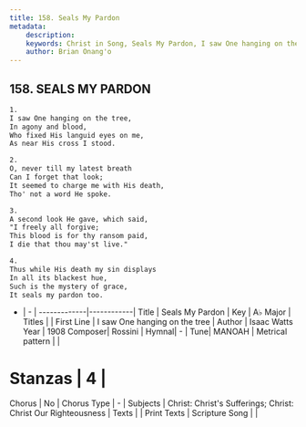 ```yaml
---
title: 158. Seals My Pardon
metadata:
    description: 
    keywords: Christ in Song, Seals My Pardon, I saw One hanging on the tree, 
    author: Brian Onang'o
---
```



## 158. SEALS MY PARDON

```txt
1.
I saw One hanging on the tree,
In agony and blood,
Who fixed His languid eyes on me,
As near His cross I stood.

2.
O, never till my latest breath
Can I forget that look;
It seemed to charge me with His death,
Tho' not a word He spoke.

3.
A second look He gave, which said, 
"I freely all forgive;
This blood is for thy ransom paid,
I die that thou may'st live."

4.
Thus while His death my sin displays
In all its blackest hue,
Such is the mystery of grace,
It seals my pardon too.
```

- |   -  |
-------------|------------|
Title | Seals My Pardon |
Key | A♭ Major |
Titles |  |
First Line | I saw One hanging on the tree |
Author | Isaac Watts
Year | 1908
Composer| Rossini |
Hymnal|  - |
Tune| MANOAH |
Metrical pattern | |
# Stanzas | 4 |
Chorus | No |
Chorus Type | - |
Subjects | Christ: Christ's Sufferings; Christ: Christ Our Righteousness |
Texts |  |
Print Texts | 
Scripture Song |  |
  
